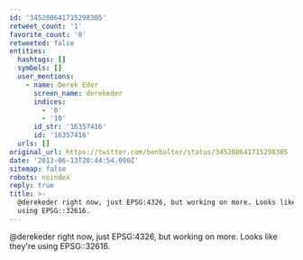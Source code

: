 ```yaml
---
id: '345280641715298305'
retweet_count: '1'
favorite_count: '0'
retweeted: false
entities:
  hashtags: []
  symbols: []
  user_mentions:
    - name: Derek Eder
      screen_name: derekeder
      indices:
        - '0'
        - '10'
      id_str: '16357416'
      id: '16357416'
  urls: []
original_url: https://twitter.com/benbalter/status/345280641715298305
date: '2013-06-13T20:44:54.000Z'
sitemap: false
robots: noindex
reply: true
title: >-
  @derekeder right now, just EPSG:4326, but working on more. Looks like they're
  using EPSG::32616.
---
```


@derekeder right now, just EPSG:4326, but working on more. Looks like they're using EPSG::32616.